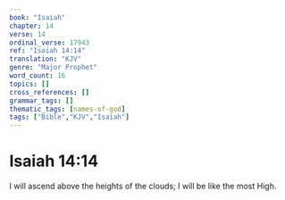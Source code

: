 ```yaml
---
book: "Isaiah"
chapter: 14
verse: 14
ordinal_verse: 17943
ref: "Isaiah 14:14"
translation: "KJV"
genre: "Major Prophet"
word_count: 16
topics: []
cross_references: []
grammar_tags: []
thematic_tags: [names-of-god]
tags: ["Bible","KJV","Isaiah"]
---
```


# Isaiah 14:14

I will ascend above the heights of the clouds; I will be like the most High.
